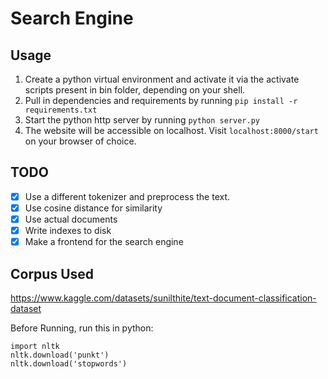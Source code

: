 # Search Engine

## Usage
1. Create a python virtual environment and activate it via the activate scripts present in bin folder, depending on your shell.
2. Pull in dependencies and requirements by running
```pip install -r requirements.txt```
3. Start the python http server by running
```python server.py```
4. The website will be accessible on localhost. Visit ```localhost:8000/start``` on your browser of choice.

## TODO
- [X] Use a different tokenizer and preprocess the text.
- [X] Use cosine distance for similarity
- [X] Use actual documents
- [X] Write indexes to disk
- [X] Make a frontend for the search engine

## Corpus Used
https://www.kaggle.com/datasets/sunilthite/text-document-classification-dataset

Before Running, run this in python: 

```
import nltk
nltk.download('punkt')
nltk.download('stopwords')
```

